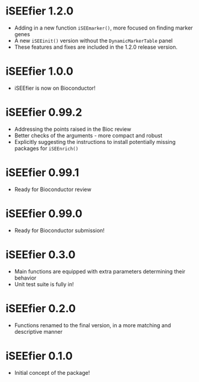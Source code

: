 # iSEEfier 1.2.0

* Adding in a new function `iSEEmarker()`, more focused on finding marker genes
* A new `iSEEinit()` version without the `DynamicMarkerTable` panel
* These features and fixes are included in the 1.2.0 release version.

# iSEEfier 1.0.0

* iSEEfier is now on Bioconductor!

# iSEEfier 0.99.2

* Addressing the points raised in the Bioc review
* Better checks of the arguments - more compact and robust
* Explicitly suggesting the instructions to install potentially missing packages for `iSEEnrich()`

# iSEEfier 0.99.1

* Ready for Bioconductor review

# iSEEfier 0.99.0

* Ready for Bioconductor submission!

# iSEEfier 0.3.0

* Main functions are equipped with extra parameters determining their behavior
* Unit test suite is fully in!

# iSEEfier 0.2.0

* Functions renamed to the final version, in a more matching and descriptive manner

# iSEEfier 0.1.0

* Initial concept of the package!
